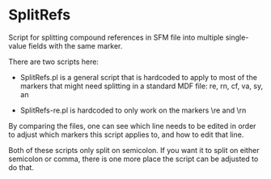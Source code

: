 # SplitRefs
Script for splitting compound references in SFM file into multiple single-value fields with the same marker.

There are two scripts here:

 * SplitRefs.pl  is a general script that is hardcoded to apply to most of the markers that might need splitting in a standard MDF file: re, rn, cf, va, sy, an

 * SplitRefs-re.pl  is hardcoded to only work on the markers \re and \rn

By comparing the files, one can see which line needs to be edited in order
to adjust which markers this script applies to, and how to edit that line.

Both of these scripts only split on semicolon.  If you want it to split on
either semicolon or comma, there is one more place the script can be adjusted
to do that.
